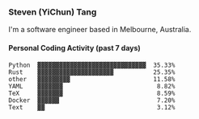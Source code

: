 ### Steven (YiChun) Tang

I'm a software engineer based in Melbourne, Australia.

#### Personal Coding Activity (past 7 days)
```
Python  ▓▓▓▓▓▓▓▓▓▓▓▓▓▓▓▓▓▓▓▓▓▓▓▓▓▓▓▓▓▓  35.33%
Rust    ▓▓▓▓▓▓▓▓▓▓▓▓▓▓▓▓▓▓▓▓▓           25.35%
other   ▓▓▓▓▓▓▓▓▓                       11.58%
YAML    ▓▓▓▓▓▓▓                          8.82%
TeX     ▓▓▓▓▓▓▓                          8.59%
Docker  ▓▓▓▓▓▓                           7.20%
Text    ▓▓                               3.12%
```
